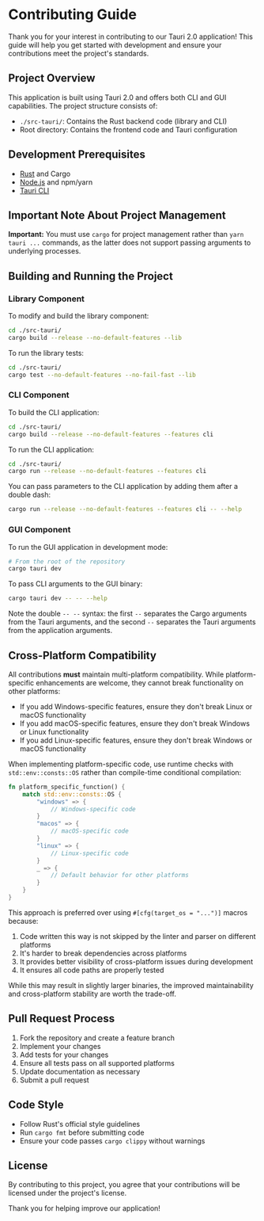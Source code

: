 # Contributing Guide

Thank you for your interest in contributing to our Tauri 2.0 application! This guide will help you get started with development and ensure your contributions meet the project's standards.

## Project Overview

This application is built using Tauri 2.0 and offers both CLI and GUI capabilities. The project structure consists of:

- `./src-tauri/`: Contains the Rust backend code (library and CLI)
- Root directory: Contains the frontend code and Tauri configuration

## Development Prerequisites

- [Rust](https://www.rust-lang.org/tools/install) and Cargo
- [Node.js](https://nodejs.org/) and npm/yarn
- [Tauri CLI](https://tauri.app/v1/guides/getting-started/setup/)

## Important Note About Project Management

**Important:** You must use `cargo` for project management rather than `yarn tauri ...` commands, as the latter does not support passing arguments to underlying processes.

## Building and Running the Project

### Library Component

To modify and build the library component:

```bash
cd ./src-tauri/
cargo build --release --no-default-features --lib
```

To run the library tests:

```bash
cd ./src-tauri/
cargo test --no-default-features --no-fail-fast --lib
```

### CLI Component

To build the CLI application:

```bash
cd ./src-tauri/
cargo build --release --no-default-features --features cli
```

To run the CLI application:

```bash
cd ./src-tauri/
cargo run --release --no-default-features --features cli
```

You can pass parameters to the CLI application by adding them after a double dash:

```bash
cargo run --release --no-default-features --features cli -- --help
```

### GUI Component

To run the GUI application in development mode:

```bash
# From the root of the repository
cargo tauri dev
```

To pass CLI arguments to the GUI binary:

```bash
cargo tauri dev -- -- --help
```

Note the double `-- --` syntax: the first `--` separates the Cargo arguments from the Tauri arguments, and the second `--` separates the Tauri arguments from the application arguments.

## Cross-Platform Compatibility

All contributions **must** maintain multi-platform compatibility. While platform-specific enhancements are welcome, they cannot break functionality on other platforms:

- If you add Windows-specific features, ensure they don't break Linux or macOS functionality
- If you add macOS-specific features, ensure they don't break Windows or Linux functionality
- If you add Linux-specific features, ensure they don't break Windows or macOS functionality

When implementing platform-specific code, use runtime checks with `std::env::consts::OS` rather than compile-time conditional compilation:

```rust
fn platform_specific_function() {
    match std::env::consts::OS {
        "windows" => {
            // Windows-specific code
        }
        "macos" => {
            // macOS-specific code
        }
        "linux" => {
            // Linux-specific code
        }
        _ => {
            // Default behavior for other platforms
        }
    }
}
```

This approach is preferred over using `#[cfg(target_os = "...")]` macros because:

1. Code written this way is not skipped by the linter and parser on different platforms
2. It's harder to break dependencies across platforms
3. It provides better visibility of cross-platform issues during development
4. It ensures all code paths are properly tested

While this may result in slightly larger binaries, the improved maintainability and cross-platform stability are worth the trade-off.

## Pull Request Process

1. Fork the repository and create a feature branch
2. Implement your changes
3. Add tests for your changes
4. Ensure all tests pass on all supported platforms
5. Update documentation as necessary
6. Submit a pull request

## Code Style

- Follow Rust's official style guidelines
- Run `cargo fmt` before submitting code
- Ensure your code passes `cargo clippy` without warnings

## License

By contributing to this project, you agree that your contributions will be licensed under the project's license.

Thank you for helping improve our application!